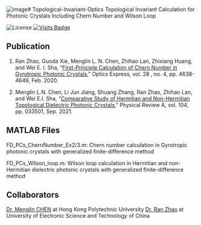 ![image](https://github.com/Sha-Group/Topological-Invariant-Optics/assets/47367512/e737264d-9252-4de0-98b5-b51b7ef50c1a)# Topological-Invariant-Optics
Topological Invariant Calculation for Photonic Crystals Including Chern Number and Wilson Loop

![License](https://img.shields.io/badge/license-GPL3.0-orange)
[![Visits Badge](https://badges.strrl.dev/visits/Sha-Group/Topological-Invariant-Optics)](https://github.com/Sha-Group/Topological-Invariant-Optics)

## Publication
1.  Ran Zhao, Guoda Xie, Menglin L. N. Chen, Zhihao Lan, Zhixiang Huang, and Wei E. I. Sha, “[First-Principle Calculation of Chern Number in Gyrotropic Photonic Crystals](https://doi.org/10.1364/OE.380077),” Optics Express, vol. 28 , no. 4, pp. 4638-4649, Feb. 2020.

2.  Menglin L.N. Chen, Li Jun Jiang, Shuang Zhang, Ran Zhao, Zhihao Lan, and Wei E.I. Sha, “[Comparative Study of Hermitian and Non-Hermitian Topological Dielectric Photonic Crystals](https://doi.org/10.1103/PhysRevA.104.033501),” Physical Review A, vol. 104, pp. 033501, Sep. 2021.

## MATLAB Files
FD_PCs_ChernNumber_Ex2/3.m:  Chern number calculation in Gyrotropic photonic crystals with generalized finite-difference method

FD_PCs_Wilson_loop.m:  Wilson loop calculation in Hermitian and non-Hermitian dielectric photonic crystals with generalized finite-difference method

## Collaborators
[Dr. Menglin CHEN](https://menglin-c.github.io) at Hong Kong Polytechnic University 
[Dr. Ran Zhao](https://faculty.uestc.edu.cn/zhaoran/zh_CN/jsxx/478933/jsxx/jsxx.htm) at University of Electronic Science and Technology of China
